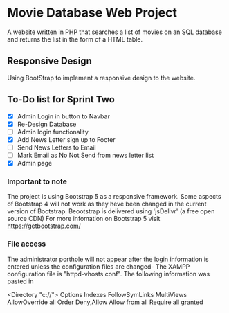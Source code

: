 # Movie Database Web Project

A website written in PHP that searches a list of movies on an SQL database and returns the list in the form of a HTML table.


## Responsive Design

Using BootStrap to implement a responsive design to the website.

## To-Do list for Sprint Two

- [X] Admin Login in button to Navbar
- [X] Re-Design Database
- [ ] Admin login functionality
- [X] Add News Letter sign up to Footer
- [ ] Send News Letters to Email
- [ ] Mark Email as No Not Send from news letter list
- [X] Admin page

### Important to note

The project is using Bootstrap 5 as a responsive framework.
Some aspects of Bootstrap 4 will not work as they heve been changed in the current version of Bootstrap.
Beootstrap is delivered using 'jsDelivr' (a free open source CDN)
For more infomation on Bootstrap 5 visit https://getbootstrap.com/


### File access

The administrator porthole will not appear after the login information is entered unless the configuration files
are changed- The XAMPP configuration file is "httpd-vhosts.conf". The following information was pasted in

<Directory "c:/<path-to-projects>/">
        Options Indexes FollowSymLinks MultiViews
        AllowOverride all
        Order Deny,Allow
        Allow from all
        Require all granted
</Directory>
